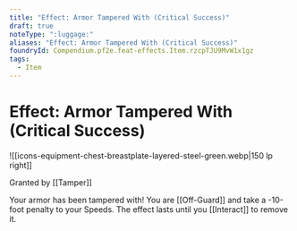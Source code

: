 ```yaml
---
title: "Effect: Armor Tampered With (Critical Success)"
draft: true
noteType: ":luggage:"
aliases: "Effect: Armor Tampered With (Critical Success)"
foundryId: Compendium.pf2e.feat-effects.Item.rzcpTJU9MvW1x1gz
tags:
  - Item
---
```


# Effect: Armor Tampered With (Critical Success)
![[icons-equipment-chest-breastplate-layered-steel-green.webp|150 lp right]]

Granted by [[Tamper]]

Your armor has been tampered with! You are [[Off-Guard]] and take a -10-foot penalty to your Speeds. The effect lasts until you [[Interact]] to remove it.
